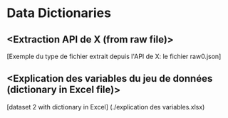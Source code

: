 # Data Dictionaries

## <Extraction API de X (from raw file)\>

[Exemple du type de fichier extrait depuis l'API de X: le fichier raw0.json]


## <Explication des variables du jeu de données (dictionary in Excel file)\>

[dataset 2 with dictionary in Excel] (./explication des variables.xlsx)
